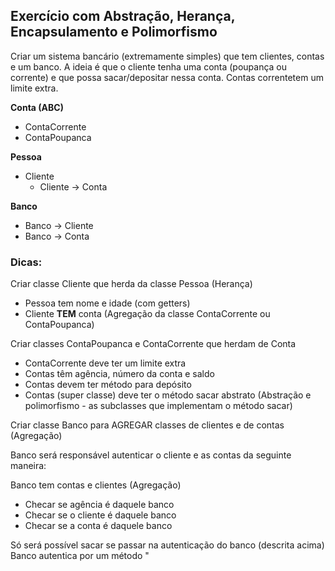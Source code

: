 
## Exercício com Abstração, Herança, Encapsulamento e Polimorfismo

Criar um sistema bancário (extremamente simples) que tem clientes, contas e
um banco. A ideia é que o cliente tenha uma conta (poupança ou corrente)
e que possa sacar/depositar nessa conta. Contas correntetem um limite extra.

**Conta (ABC)**

- ContaCorrente
- ContaPoupanca

**Pessoa**

- Cliente
    - Cliente -> Conta


**Banco**
- Banco -> Cliente
- Banco -> Conta

### Dicas:
Criar classe Cliente que herda da classe Pessoa (Herança)
- Pessoa tem nome e idade (com getters)
- Cliente **TEM** conta (Agregação da classe ContaCorrente ou ContaPoupanca)

Criar classes ContaPoupanca e ContaCorrente que herdam de Conta
- ContaCorrente deve ter um limite extra
- Contas têm agência, número da conta e saldo
- Contas devem ter método para depósito
- Contas (super classe) deve ter o método sacar abstrato (Abstração e polimorfismo - as subclasses que implementam o método sacar)

Criar classe Banco para AGREGAR classes de clientes e de contas (Agregação)

Banco será responsável autenticar o cliente e as contas da seguinte maneira:

Banco tem contas e clientes (Agregação)
* Checar se agência é daquele banco
* Checar se o cliente é daquele banco
* Checar se a conta é daquele banco

Só será possível sacar se passar na autenticação do banco (descrita acima)
Banco autentica por um método
"